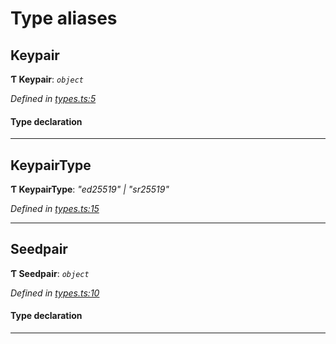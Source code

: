 

# Type aliases

<a id="keypair"></a>

##  Keypair

**Ƭ Keypair**: *`object`*

*Defined in [types.ts:5](https://github.com/polkadot-js/common/blob/bb88778/packages/util-crypto/src/types.ts#L5)*

#### Type declaration

___
<a id="keypairtype"></a>

##  KeypairType

**Ƭ KeypairType**: *"ed25519" \| "sr25519"*

*Defined in [types.ts:15](https://github.com/polkadot-js/common/blob/bb88778/packages/util-crypto/src/types.ts#L15)*

___
<a id="seedpair"></a>

##  Seedpair

**Ƭ Seedpair**: *`object`*

*Defined in [types.ts:10](https://github.com/polkadot-js/common/blob/bb88778/packages/util-crypto/src/types.ts#L10)*

#### Type declaration

___

